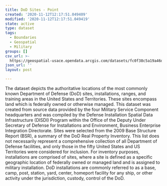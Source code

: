```yaml
---
title: DoD Sites - Point
created: '2020-11-12T12:17:51.049409'
modified: '2020-11-12T12:17:51.049419'
state: active
type: dataset
tags:
  - Boundaries
  - Geospatial
  - Military
groups: []
csv_url: >-
  https://geospatial-usace.opendata.arcgis.com/datasets/fc0f38c5a19a46dbacd92f2fb823ef8c_0.csv?outSR=%7B%22latestWkid%22%3A4326%2C%22wkid%22%3A4326%7D
json_url: ''
layout: post

---
```

The dataset depicts the authoritative locations of the most commonly known Department of Defense (DoD) sites, installations, ranges, and training areas in the United States and Territories. These sites encompass land which is federally owned or otherwise managed. This dataset was created from source data provided by the four Military Service Component headquarters and was compiled by the Defense Installation Spatial Data Infrastructure (DISDI) Program within the Office of the Deputy Under Secretary of Defense for Installations and Environment, Business Enterprise Integration Directorate. Sites were selected from the 2009 Base Structure Report (BSR), a summary of the DoD Real Property Inventory. This list does not necessarily represent a comprehensive collection of all Department of Defense facilities, and only those in the fifty United States and US Territories were considered for inclusion. For inventory purposes, installations are comprised of sites, where a site is defined as a specific geographic location of federally owned or managed land and is assigned to military installation. DoD installations are commonly referred to as a base, camp, post, station, yard, center, homeport facility for any ship, or other activity under the jurisdiction, custody, control of the DoD.
